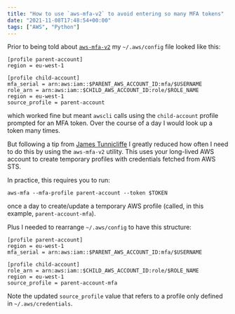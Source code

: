 ```yaml
---
title: "How to use `aws-mfa-v2` to avoid entering so many MFA tokens"
date: "2021-11-08T17:48:54+00:00"
tags: ["AWS", "Python"]
---
```


Prior to being told about [`aws-mfa-v2`](https://github.com/rkeiii/aws-mfa-v2) my `~/.aws/config` file looked
like this:

```dosini
[profile parent-account]
region = eu-west-1

[profile child-account]
mfa_serial = arn:aws:iam::$PARENT_AWS_ACCOUNT_ID:mfa/$USERNAME
role_arn = arn:aws:iam::$CHILD_AWS_ACCOUNT_ID:role/$ROLE_NAME
region = eu-west-1
source_profile = parent-account
```

which worked fine but meant `awscli` calls using the `child-account` profile prompted for an MFA
token. Over the course of a day I would look up a token many times.

But following a tip from [James Tunnicliffe](https://github.com/dooferlad) I greatly reduced how often I
need to do this by using the `aws-mfa-v2` utility. This uses your long-lived AWS
account to create temporary profiles with credentials fetched from AWS STS.

In practice, this requires you to run:

```
aws-mfa --mfa-profile parent-account --token $TOKEN
```

once a day to create/update a temporary AWS profile (called, in this example,
`parent-account-mfa`).

Plus I needed to rearrange `~/.aws/config` to have this structure:

```dosini
[profile parent-account]
region = eu-west-1
mfa_serial = arn:aws:iam::$PARENT_AWS_ACCOUNT_ID:mfa/$USERNAME

[profile child-account]
role_arn = arn:aws:iam::$CHILD_AWS_ACCOUNT_ID:role/$ROLE_NAME
region = eu-west-1
source_profile = parent-account-mfa
```

Note the updated `source_profile` value that refers to a profile only defined in
`~/.aws/credentials`.

